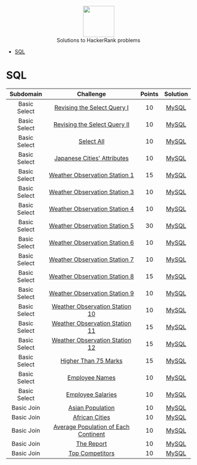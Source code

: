 <p align="center">
    <a href="https://www.hackerrank.com/RodneyShag">
        <img height=85 src="https://d3keuzeb2crhkn.cloudfront.net/hackerrank/assets/styleguide/logo_wordmark-f5c5eb61ab0a154c3ed9eda24d0b9e31.svg">
    </a>
    <br>Solutions to HackerRank problems
</p>


* [SQL](#sql)


# SQL

|      Subdomain      |                                                           Challenge                                                          | Points |                                                                           Solution                                                                          |
|:-------------------:|:----------------------------------------------------------------------------------------------------------------------------:|:------:|:-----------------------------------------------------------------------------------------------------------------------------------------------------------:|
|     Basic Select    | [Revising the Select Query I](https://www.hackerrank.com/challenges/revising-the-select-query)                               |   10   | [MySQL](https://github.com/AZ015/HackerRank/blob/master/Basic%20Select/Revising%20the%20Select%20Query%20I.sql)                                             |
|     Basic Select    | [Revising the Select Query II](https://www.hackerrank.com/challenges/revising-the-select-query-2)                            |   10   | [MySQL](https://github.com/AZ015/HackerRank/blob/master/Basic%20Select/Revising%20the%20Select%20Query%20II.sql)                                            |
|     Basic Select    | [Select All](https://www.hackerrank.com/challenges/select-all-sql)                                                           |   10   | [MySQL](https://github.com/AZ015/HackerRank/blob/master/Basic%20Select/Select%20All.sql)                                                                    |
|     Basic Select    | [Japanese Cities' Attributes](https://www.hackerrank.com/challenges/japanese-cities-attributes)                              |   10   | [MySQL](https://github.com/AZ015/HackerRank/blob/master/Basic%20Select/Japanese%20Cities'%20Attributes.sql)                                                 |
|     Basic Select    | [Weather Observation Station 1](https://www.hackerrank.com/challenges/weather-observation-station-1)                         |   15   | [MySQL](https://github.com/AZ015/HackerRank/blob/master/Basic%20Select/Weather%20Observation%20Station%201.sql)                                             |
|     Basic Select    | [Weather Observation Station 3](https://www.hackerrank.com/challenges/weather-observation-station-3)                         |   10   | [MySQL](https://github.com/AZ015/HackerRank/blob/master/Basic%20Select/Weather%20Observation%20Station%203.sql)                                             |
|     Basic Select    | [Weather Observation Station 4](https://www.hackerrank.com/challenges/weather-observation-station-4)                         |   10   | [MySQL](https://github.com/AZ015/HackerRank/blob/master/Basic%20Select/Weather%20Observation%20Station%204.SQL)                                             |
|     Basic Select    | [Weather Observation Station 5](https://www.hackerrank.com/challenges/weather-observation-station-5)                         |   30   | [MySQL](https://github.com/AZ015/HackerRank/blob/master/Basic%20Select/Weather%20Observation%20Station%205.sql)                                             |
|     Basic Select    | [Weather Observation Station 6](https://www.hackerrank.com/challenges/weather-observation-station-6)                         |   10   | [MySQL](https://github.com/AZ015/HackerRank/blob/master/Basic%20Select/Weather%20Observation%20Station%206.sql)                                             |
|     Basic Select    | [Weather Observation Station 7](https://www.hackerrank.com/challenges/weather-observation-station-7)                         |   10   | [MySQL](https://github.com/AZ015/HackerRank/blob/master/Basic%20Select/Weather%20Observation%20Station%207.sql)                                             |
|     Basic Select    | [Weather Observation Station 8](https://www.hackerrank.com/challenges/weather-observation-station-8)                         |   15   | [MySQL](https://github.com/AZ015/HackerRank/blob/master/Basic%20Select/Weather%20Observation%20Station%208.sql)                                             |
|     Basic Select    | [Weather Observation Station 9](https://www.hackerrank.com/challenges/weather-observation-station-9)                         |   10   | [MySQL](https://github.com/AZ015/HackerRank/blob/master/Basic%20Select/Weather%20Observation%20Station%209.sql)                                             |
|     Basic Select    | [Weather Observation Station 10](https://www.hackerrank.com/challenges/weather-observation-station-10)                       |   10   | [MySQL](https://github.com/AZ015/HackerRank/blob/master/Basic%20Select/Weather%20Observation%20Station%2010.sql)                                            |
|     Basic Select    | [Weather Observation Station 11](https://www.hackerrank.com/challenges/weather-observation-station-11)                       |   15   | [MySQL](https://github.com/AZ015/HackerRank/blob/master/Basic%20Select/Weather%20Observation%20Station%2011.sql)                                            |
|     Basic Select    | [Weather Observation Station 12](https://www.hackerrank.com/challenges/weather-observation-station-12)                       |   15   | [MySQL](https://github.com/AZ015/HackerRank/blob/master/Basic%20Select/Weather%20Observation%20Station%2012.sql)                                            |
|     Basic Select    | [Higher Than 75 Marks](https://www.hackerrank.com/challenges/more-than-75-marks)                                             |   15   | [MySQL](https://github.com/AZ015/HackerRank/blob/master/Basic%20Select/Higher%20Than%2075%20Marks.sql)                                                      |
|     Basic Select    | [Employee Names](https://www.hackerrank.com/challenges/name-of-employees)                                                    |   10   | [MySQL](https://github.com/AZ015/HackerRank/blob/master/Basic%20Select/Employee%20Names.sql)                                                                |
|     Basic Select    | [Employee Salaries](https://www.hackerrank.com/challenges/salary-of-employees)                                               |   10   | [MySQL](https://github.com/AZ015/HackerRank/blob/master/Basic%20Select/Employee%20Salaries.sql)                                                             |
|     Basic Join      | [Asian Population](https://www.hackerrank.com/challenges/asian-population/problem)                                           |   10   | [MySQL](https://github.com/AZ015/HackerRank/blob/master/Basic%20Join/Asian%20Population.sql)                                                                |
|     Basic Join      | [African Cities](https://www.hackerrank.com/challenges/african-cities/problem)                                               |   10   | [MySQL](https://github.com/AZ015/HackerRank/blob/master/Basic%20Join/African%20Cities.sql)                                                                  |
|     Basic Join      | [Average Population of Each Continent](https://www.hackerrank.com/challenges/average-population-of-each-continent/problem)   |   10   | [MySQL](https://github.com/AZ015/HackerRank/blob/master/Basic%20Join/Average%20Population%20of%20Each%20Continent.sql)                                      |
|     Basic Join      | [The Report](https://www.hackerrank.com/challenges/the-report)                                                               |   10   | [MySQL](https://github.com/AZ015/HackerRank/blob/master/Basic%20Join/The%20Report.sql)                                                                      |
|     Basic Join      | [Top Competitors](https://www.hackerrank.com/challenges/full-score/problem)                                                  |   10   | [MySQL](https://github.com/AZ015/HackerRank/blob/master/Basic%20Join/Top%20Competitors.sql)                                                                 |

